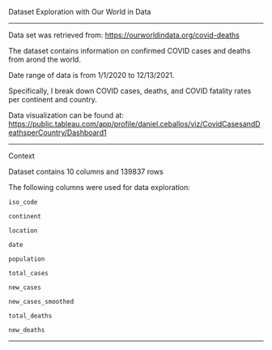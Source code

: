 Dataset Exploration with Our World in Data

______________________________________________________________________________________

Data set was retrieved from:
https://ourworldindata.org/covid-deaths

The dataset contains information on confirmed COVID cases and deaths from arond the world.

Date range of data is from 1/1/2020 to 12/13/2021.

Specifically, I break down COVID cases, deaths, and COVID fatality rates per continent and
country.

Data visualization can be found at:
https://public.tableau.com/app/profile/daniel.ceballos/viz/CovidCasesandDeathsperCountry/Dashboard1





______________________________________________________________________________________

Context

Dataset contains 10 columns and 139837 rows

The following columns were used for data exploration:

    iso_code
  
    continent
  
    location
  
    date
  
    population
  
    total_cases
  
    new_cases
  
    new_cases_smoothed
  
    total_deaths
  
    new_deaths


______________________________________________________________________________________

